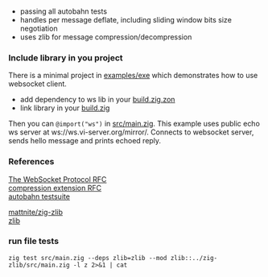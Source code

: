 ###

* passing all autobahn tests
* handles per message deflate, including sliding window bits size negotiation
* uses zlib for message compression/decompression


### Include library in you project

There is a minimal project in [examples/exe](examples/exe/) which demonstrates
how to use websocket client. 

* add dependency to ws lib in your [build.zig.zon](examples/exe/build.zig.zon#L5:L8)
* link library in your [build.zig](examples/exe/build.zig#L27:L29)

Then you can `@import("ws")` in [src/main.zig](examples/exe/src/main.zig#L2).
This example uses public echo ws server at ws://ws.vi-server.org/mirror/.
Connects to websocket server, sends hello message and prints echoed reply.

### References

[The WebSocket Protocol RFC](https://www.rfc-editor.org/rfc/rfc6455)  
[compression extension RFC](https://www.rfc-editor.org/rfc/rfc7692)  
[autobahn testsuite](https://github.com/crossbario/autobahn-testsuite)  

[mattnite/zig-zlib](https://github.com/mattnite/zig-zlib)  
[zlib](https://www.zlib.net/manual.html#Advanced)  

<!--
https://bugs.chromium.org/p/chromium/issues/detail?id=691074
https://www.igvita.com/2013/11/27/configuring-and-optimizing-websocket-compression/#parameters
-->

### run file tests
```
zig test src/main.zig --deps zlib=zlib --mod zlib::../zig-zlib/src/main.zig -l z 2>&1 | cat
```
